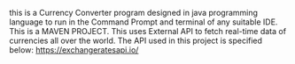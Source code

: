 this is a Currency Converter program designed in java programming language to run in the Command Prompt and terminal of any suitable IDE.
This is a MAVEN PROJECT. This uses External API to fetch real-time data of currencies all over the world.
The API used in this project is specified below:
https://exchangeratesapi.io/
